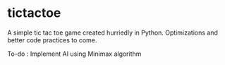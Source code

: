 # tictactoe
A simple tic tac toe game created hurriedly in Python. Optimizations and better code practices to come.

To-do :
  Implement AI using Minimax algorithm
